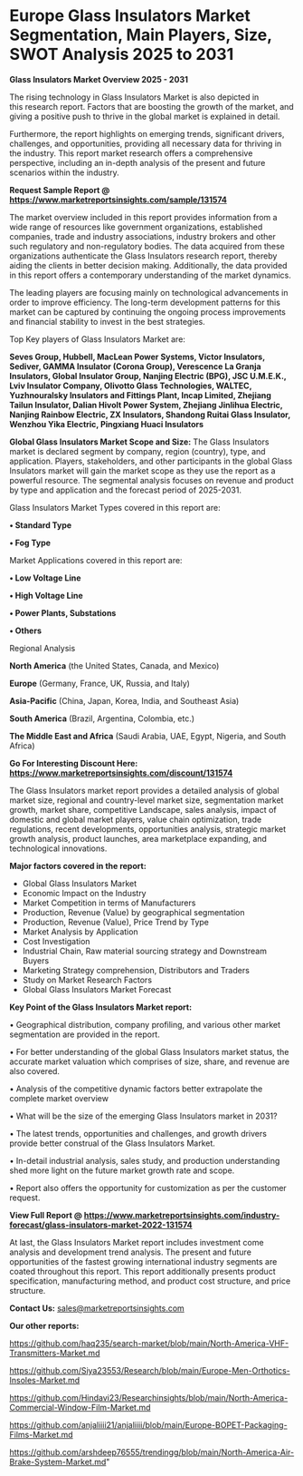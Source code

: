 # Europe Glass Insulators Market Segmentation, Main Players, Size, SWOT Analysis 2025 to 2031

<Strong> Glass Insulators Market Overview 2025 - 2031</strong>

The rising technology in Glass Insulators Market is also depicted in this research report. Factors that are boosting the growth of the market, and giving a positive push to thrive in the global market is explained in detail.

Furthermore, the report highlights on emerging trends, significant drivers, challenges, and opportunities, providing all necessary data for thriving in the industry. This report market research offers a comprehensive perspective, including an in-depth analysis of the present and future scenarios within the industry.

<strong>Request Sample Report @ <a href=https://www.marketreportsinsights.com/sample/131574>https://www.marketreportsinsights.com/sample/131574</a></strong>

The market overview included in this report provides information from a wide range of resources like government organizations, established companies, trade and industry associations, industry brokers and other such regulatory and non-regulatory bodies. The data acquired from these organizations authenticate the Glass Insulators research report, thereby aiding the clients in better decision making. Additionally, the data provided in this report offers a contemporary understanding of the market dynamics.

The leading players are focusing mainly on technological advancements in order to improve efficiency. The long-term development patterns for this market can be captured by continuing the ongoing process improvements and financial stability to invest in the best strategies.

Top Key players of Glass Insulators Market are:

<strong>Seves Group, Hubbell, MacLean Power Systems, Victor Insulators, Sediver, GAMMA Insulator (Corona Group), Verescence La Granja Insulators, Global Insulator Group, Nanjing Electric (BPG), JSC U.M.E.K., Lviv Insulator Company, Olivotto Glass Technologies, WALTEC, Yuzhnouralsky Insulators and Fittings Plant, Incap Limited, Zhejiang Tailun Insulator, Dalian Hivolt Power System, Zhejiang Jinlihua Electric, Nanjing Rainbow Electric, ZX Insulators, Shandong Ruitai Glass Insulator, Wenzhou Yika Electric, Pingxiang Huaci Insulators</strong>

<strong><b>Global Glass Insulators Market Scope and Size:</b></strong>
The Glass Insulators market is declared segment by company, region (country), type, and application. Players, stakeholders, and other participants in the global Glass Insulators market will gain the market scope as they use the report as a powerful resource. The segmental analysis focuses on revenue and product by type and application and the forecast period of 2025-2031.

Glass Insulators Market Types covered in this report are:

<strong>• Standard Type

• Fog Type</strong>

Market Applications covered in this report are:

<strong>• Low Voltage Line

• High Voltage Line

• Power Plants, Substations

• Others</strong> 

Regional Analysis

<strong>North America</strong> (the United States, Canada, and Mexico)

<strong>Europe</strong> (Germany, France, UK, Russia, and Italy)

<strong>Asia-Pacific</strong> (China, Japan, Korea, India, and Southeast Asia)

<strong>South America</strong> (Brazil, Argentina, Colombia, etc.)

<strong>The Middle East and Africa</strong> (Saudi Arabia, UAE, Egypt, Nigeria, and South Africa)

<strong>Go For Interesting Discount Here: <a href=https://www.marketreportsinsights.com/discount/131574>https://www.marketreportsinsights.com/discount/131574</a></strong>

The Glass Insulators market report provides a detailed analysis of global market size, regional and country-level market size, segmentation market growth, market share, competitive Landscape, sales analysis, impact of domestic and global market players, value chain optimization, trade regulations, recent developments, opportunities analysis, strategic market growth analysis, product launches, area marketplace expanding, and technological innovations.

<strong><b>Major factors covered in the report:</b></strong>
<ul>
  <li>Global Glass Insulators Market </li>
  <li>Economic Impact on the Industry</li>
  <li>Market Competition in terms of Manufacturers</li>
  <li>Production, Revenue (Value) by geographical segmentation</li>
  <li>Production, Revenue (Value), Price Trend by Type</li>
  <li>Market Analysis by Application</li>
  <li>Cost Investigation</li>
  <li>Industrial Chain, Raw material sourcing strategy and Downstream Buyers</li>
  <li>Marketing Strategy comprehension, Distributors and Traders</li>
  <li>Study on Market Research Factors</li>
  <li>Global Glass Insulators Market Forecast</li>
</ul>

<strong><b>Key Point of the Glass Insulators Market report:</b></strong>

• Geographical distribution, company profiling, and various other market segmentation are provided in the report.

• For better understanding of the global Glass Insulators market status, the accurate market valuation which comprises of size, share, and revenue are also covered.

• Analysis of the competitive dynamic factors better extrapolate the complete market overview

• What will be the size of the emerging Glass Insulators market in 2031?

• The latest trends, opportunities and challenges, and growth drivers provide better construal of the Glass Insulators Market.

• In-detail industrial analysis, sales study, and production understanding shed more light on the future market growth rate and scope.

• Report also offers the opportunity for customization as per the customer request.

<strong><b>View Full Report @ <a href=https://www.marketreportsinsights.com/industry-forecast/glass-insulators-market-2022-131574>https://www.marketreportsinsights.com/industry-forecast/glass-insulators-market-2022-131574</a></b></strong>


At last, the Glass Insulators Market report includes investment come analysis and development trend analysis. The present and future opportunities of the fastest growing international industry segments are coated throughout this report. This report additionally presents product specification, manufacturing method, and product cost structure, and price structure.

<strong>Contact Us:</strong>
sales@marketreportsinsights.com

<strong>Our other reports:</strong>

<a href=https://github.com/haq235/search-market/blob/main/North-America-VHF-Transmitters-Market.md>https://github.com/haq235/search-market/blob/main/North-America-VHF-Transmitters-Market.md</a>

<a href=https://github.com/Siya23553/Research/blob/main/Europe-Men-Orthotics-Insoles-Market.md>https://github.com/Siya23553/Research/blob/main/Europe-Men-Orthotics-Insoles-Market.md</a>

<a href=https://github.com/Hindavi23/Researchinsights/blob/main/North-America-Commercial-Window-Film-Market.md>https://github.com/Hindavi23/Researchinsights/blob/main/North-America-Commercial-Window-Film-Market.md</a>

<a href=https://github.com/anjaliiii21/anjaliiii/blob/main/Europe-BOPET-Packaging-Films-Market.md>https://github.com/anjaliiii21/anjaliiii/blob/main/Europe-BOPET-Packaging-Films-Market.md</a>

<a href=https://github.com/arshdeep76555/trendingg/blob/main/North-America-Air-Brake-System-Market.md>https://github.com/arshdeep76555/trendingg/blob/main/North-America-Air-Brake-System-Market.md</a>"
